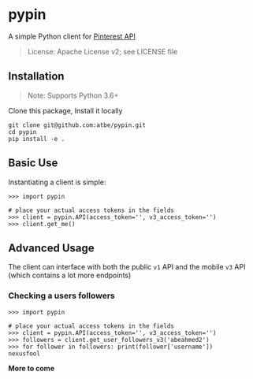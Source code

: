 # pypin
A simple Python client for <a href="https://developers.pinterest.com/docs/api/overview/" target="_blank">Pinterest API</a>

>License: Apache License v2; see LICENSE file

## Installation

> Note: Supports Python 3.6+

Clone this package, Install it locally
```
git clone git@github.com:atbe/pypin.git
cd pypin
pip install -e .
```

## Basic Use

Instantiating a client is simple:

```pydocstring
>>> import pypin

# place your actual access tokens in the fields
>>> client = pypin.API(access_token='', v3_access_token='')
>>> client.get_me()
```

## Advanced Usage

The client can interface with both the public `v1` API and the mobile `v3` API (which contains a lot more endpoints)

### Checking a users followers

```pydocstring
>>> import pypin

# place your actual access tokens in the fields
>>> client = pypin.API(access_token='', v3_access_token='')
>>> followers = client.get_user_followers_v3('abeahmed2')
>>> for follower in followers: print(follower['username'])
nexusfool
```

**More to come**
